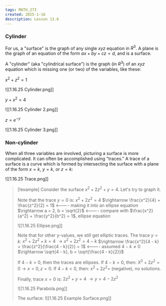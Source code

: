 ```yaml
---
tags: MATH_273
created: 2025-1-16
description: Lesson 13.6
---
```


### Cylinder

For us, a "surface" is the graph of any single $xyz$ equation in $R^3$. A plane is the graph of an equation of the form $ax + by + cz = d$, and is a surface.

A "cylinder" (aka "cylindrical surface") is the graph (in $R^3$) of an $xyz$ equation which is missing one (or two) of the variables, like these:

$x^2 + z^2 = 1$

![[1.16.25 Cylinder.png]]

$y + x^2 = 4$

![[1.16.25 Cylinder 2.png]]

$z = e^{-y}$

![[1.16.25 Cylinder 3.png]]

### Non-cylinder

When all three variables are involved, picturing a surface is more complicated. It can often be accomplished using "traces." A trace of a surface is a curve which is formed by intersecting the surface with a plane of the form $x = k$, $y = k$, or $z = k$:

![[1.16.25 Trace.png]]

> [!example]
> Consider the surface $x^2 + 2z^2 + y = 4$. Let's try to graph it.
> 
> Note that the trace $y = 0$ is: $x^2 + 2z^2 = 4$
> $\rightarrow \frac{x^2}{4} + \frac{z^2}{2} = 1$ <---- making it into an ellipse equation
> $\rightarrow a = 2, b = \sqrt{2}$ <---- compare with $\frac{x^2}{a^2} + \frac{y^2}{b^2} = 1$, ellipse equation
> 
> ![[1.16.25 Ellipse.png]]
> 
> Note that for other y-values, we still get elliptic traces. The trace $y = k$: $x^2 + 2z^2 + k = 4$
> $\rightarrow x^2 + 2z^2 = 4 - k$
> $\rightarrow \frac{x^2}{4 - k} + \frac{z^2}{\frac{4 - k}{2}} = 1$ <---- assumed $4 - k \neq 0$
> $\rightarrow \sqrt{4 - k}, b = \sqrt{\frac{4 - k}{2}}$
> 
> If $4 - k \gt 0$, then the traces are ellipses.
> If $4 - k = 0$, then: $X^2 + 2z^2 = 0 \rightarrow x = 0, z = 0$.
> If $4 - k \lt 0$, then: $x^2 + 2z^2 =$ (negative), no solutions.
> 
> Finally, trace $x = 0$ is: $2z^2 + y = 4$
> $\rightarrow y = 4 - 2z^2$
> 
> ![[1.16.25 Parabola.png]]
> 
> The surface:
> ![[1.16.25 Example Surface.png]]